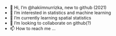 - 👋 Hi, I’m @hakiimnurrizka, new to github (2021)
- 👀 I’m interested in statistics and machine learning
- 🌱 I’m currently learning spatial statistics
- 💞️ I’m looking to collaborate on github(?)
- 📫 How to reach me ...

<!---
hakiimnurrizka/hakiimnurrizka is a ✨ special ✨ repository because its `README.md` (this file) appears on your GitHub profile.
You can click the Preview link to take a look at your changes.
--->
